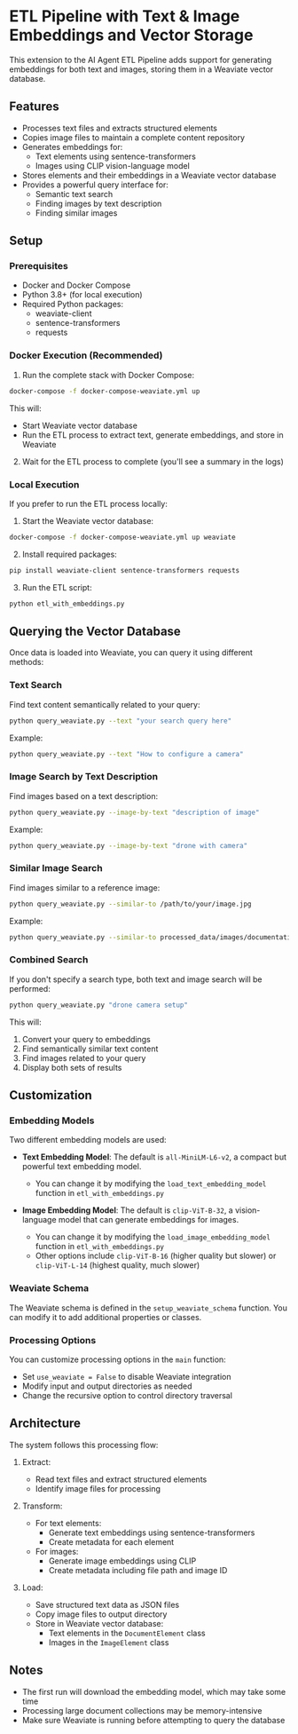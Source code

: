 # ETL Pipeline with Text & Image Embeddings and Vector Storage

This extension to the AI Agent ETL Pipeline adds support for generating embeddings for both text and images, storing them in a Weaviate vector database.

## Features

- Processes text files and extracts structured elements
- Copies image files to maintain a complete content repository
- Generates embeddings for:
  - Text elements using sentence-transformers
  - Images using CLIP vision-language model
- Stores elements and their embeddings in a Weaviate vector database
- Provides a powerful query interface for:
  - Semantic text search
  - Finding images by text description
  - Finding similar images

## Setup

### Prerequisites

- Docker and Docker Compose
- Python 3.8+ (for local execution)
- Required Python packages:
  - weaviate-client
  - sentence-transformers
  - requests

### Docker Execution (Recommended)

1. Run the complete stack with Docker Compose:

```sh
docker-compose -f docker-compose-weaviate.yml up
```

This will:
- Start Weaviate vector database
- Run the ETL process to extract text, generate embeddings, and store in Weaviate

2. Wait for the ETL process to complete (you'll see a summary in the logs)

### Local Execution

If you prefer to run the ETL process locally:

1. Start the Weaviate vector database:

```sh
docker-compose -f docker-compose-weaviate.yml up weaviate
```

2. Install required packages:

```sh
pip install weaviate-client sentence-transformers requests
```

3. Run the ETL script:

```sh
python etl_with_embeddings.py
```

## Querying the Vector Database

Once data is loaded into Weaviate, you can query it using different methods:

### Text Search

Find text content semantically related to your query:

```sh
python query_weaviate.py --text "your search query here"
```

Example:
```sh
python query_weaviate.py --text "How to configure a camera"
```

### Image Search by Text Description

Find images based on a text description:

```sh
python query_weaviate.py --image-by-text "description of image"
```

Example:
```sh
python query_weaviate.py --image-by-text "drone with camera"
```

### Similar Image Search

Find images similar to a reference image:

```sh
python query_weaviate.py --similar-to /path/to/your/image.jpg
```

Example:
```sh
python query_weaviate.py --similar-to processed_data/images/documentation/images/voxl2/m0054-hero-f.png
```

### Combined Search

If you don't specify a search type, both text and image search will be performed:

```sh
python query_weaviate.py "drone camera setup"
```

This will:
1. Convert your query to embeddings
2. Find semantically similar text content
3. Find images related to your query
4. Display both sets of results

## Customization

### Embedding Models

Two different embedding models are used:

- **Text Embedding Model**: The default is `all-MiniLM-L6-v2`, a compact but powerful text embedding model.
  - You can change it by modifying the `load_text_embedding_model` function in `etl_with_embeddings.py`
  
- **Image Embedding Model**: The default is `clip-ViT-B-32`, a vision-language model that can generate embeddings for images.
  - You can change it by modifying the `load_image_embedding_model` function in `etl_with_embeddings.py`
  - Other options include `clip-ViT-B-16` (higher quality but slower) or `clip-ViT-L-14` (highest quality, much slower)

### Weaviate Schema

The Weaviate schema is defined in the `setup_weaviate_schema` function. You can modify it to add additional properties or classes.

### Processing Options

You can customize processing options in the `main` function:
- Set `use_weaviate = False` to disable Weaviate integration
- Modify input and output directories as needed
- Change the recursive option to control directory traversal

## Architecture

The system follows this processing flow:

1. Extract: 
   - Read text files and extract structured elements
   - Identify image files for processing

2. Transform: 
   - For text elements:
     - Generate text embeddings using sentence-transformers
     - Create metadata for each element
   - For images:
     - Generate image embeddings using CLIP
     - Create metadata including file path and image ID

3. Load: 
   - Save structured text data as JSON files
   - Copy image files to output directory
   - Store in Weaviate vector database:
     - Text elements in the `DocumentElement` class
     - Images in the `ImageElement` class

## Notes

- The first run will download the embedding model, which may take some time
- Processing large document collections may be memory-intensive
- Make sure Weaviate is running before attempting to query the database